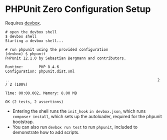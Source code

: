 # PHPUnit Zero Configuration Setup

Requires [devbox](https://www.jetify.com/devbox).

```shell
# open the devbox shell
$ devbox shell
Starting a devbox shell...

# run phpunit using the provided configuration
(devbox) $ phpunit
PHPUnit 12.1.0 by Sebastian Bergmann and contributors.

Runtime:       PHP 8.4.6
Configuration: phpunit.dist.xml

..                                                                  2 / 2 (100%)

Time: 00:00.002, Memory: 8.00 MB

OK (2 tests, 2 assertions)

```


- Entering the shell runs the `init_hook` `in devbox.json`, which runs `composer install`, which sets up the autoloader, required for the phpunit bootstrap.
- You can also run `devbox run test` to run `phpunit`, included to demonstrate how to add scripts.
